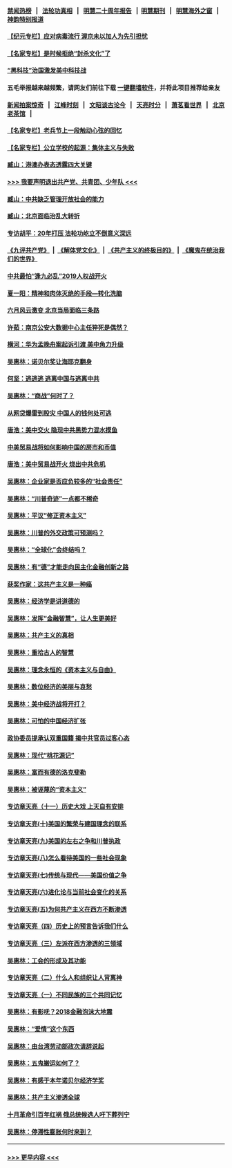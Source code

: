 #### [禁闻热榜](热点新闻.md?=0)  &nbsp;&nbsp;|&nbsp;&nbsp; [法轮功真相](https://github.com/gfw-breaker/truth/blob/master/README.md?=0) &nbsp;&nbsp;|&nbsp;&nbsp; [明慧二十周年报告](https://github.com/gfw-breaker/mh-reports/blob/master/README.md?=0) &nbsp;&nbsp;|&nbsp;&nbsp;[明慧期刊](https://github.com/gfw-breaker/mh-qikan) &nbsp;&nbsp;|&nbsp;&nbsp; [明慧海外之窗](https://github.com/gfw-breaker/mh-news/blob/master/README.md?=0) &nbsp;&nbsp;|&nbsp;&nbsp; [神韵特别报道](https://github.com/gfw-breaker/mh-news/blob/master/shenyun.md?=0)
#### [【纪元专栏】应对病毒流行 渥京未以加人为先引担忧](../pages/nsc423/n11875714.md?t=02292002) 
#### [【名家专栏】是时候拒绝“封杀文化”了](../pages/nsc423/n11814093.md?t=02292002) 
#### [“黑科技”治国激发美中科技战](../pages/nsc423/n11638056.md?t=02292002) 
#### 五毛举报越来越频繁，请网友们前往下载 [一键翻墙软件](https://github.com/gfw-breaker/ssr-accounts)，并将此项目推荐给亲友
#### [新闻拍案惊奇](https://github.com/gfw-breaker/banned-news/blob/master/pages/link4.md) &nbsp;&nbsp;|&nbsp;&nbsp; [江峰时刻](https://github.com/gfw-breaker/banned-news/blob/master/pages/link4.md) &nbsp;&nbsp;|&nbsp;&nbsp; [文昭谈古论今](https://github.com/gfw-breaker/banned-news/blob/master/pages/link4.md) &nbsp;&nbsp;|&nbsp;&nbsp; [天亮时分](https://github.com/gfw-breaker/banned-news/blob/master/pages/link4.md) &nbsp;&nbsp;|&nbsp;&nbsp; [萧茗看世界](https://github.com/gfw-breaker/banned-news/blob/master/pages/link4.md) &nbsp;&nbsp;|&nbsp;&nbsp; [北京老茶馆](https://github.com/gfw-breaker/banned-news/blob/master/pages/link4.md) &nbsp;&nbsp;|&nbsp;&nbsp; 
#### [【名家专栏】老兵节上一段触动心弦的回忆](../pages/nsc423/n11646016.md?t=02292002) 
#### [【名家专栏】公立学校的起源：集体主义与失败](../pages/nsc423/n11601833.md?t=02292002) 
#### [臧山：港澳办表态透露四大关键](../pages/nsc423/n11421628.md?t=02292002) 
#### [>>> 我要声明退出共产党、共青团、少年队 <<<](https://github.com/begood0513/goodnews/blob/master/quit/letter.md) 
#### [臧山：中共缺乏管理开放社会的能力](../pages/nsc423/n11407457.md?t=02292002) 
#### [臧山：北京面临治乱大转折](../pages/nsc423/n11406895.md?t=02292002) 
#### [专访胡平：20年打压 法轮功屹立不倒意义深远](../pages/nsc423/n11398800.md?t=02292002) 
#### [《九评共产党》](https://github.com/begood0513/9ping.md/blob/master/README.md) &nbsp;|&nbsp; [《解体党文化》](../../../../jtdwh.md/blob/master/README.md)  &nbsp;|&nbsp; [《共产主义的终极目的》](../../../../gczydzjmd.md/blob/master/README.md) &nbsp;|&nbsp; [《魔鬼在统治我们的世界》](../../../../mgztzwmdsj.md/blob/master/README.md) 
#### [中共最怕“逢九必乱”2019人权战开火](../pages/nsc423/n11385248.md?t=02292002) 
#### [夏一阳：精神和肉体灭绝的手段—转化洗脑](../pages/nsc423/n11368250.md?t=02292002) 
#### [六月风云激变 北京当局面临三条路](../pages/nsc423/n11313668.md?t=02292002) 
#### [许茹：南京公安大数据中心主任猝死是偶然？](../pages/nsc423/n11064744.md?t=02292002) 
#### [横河：华为孟晚舟案起诉引渡 美中角力升级](../pages/nsc423/n11027230.md?t=02292002) 
#### [吴惠林：诺贝尔奖让海耶克翻身](../pages/nsc423/n10890049.md?t=02292002) 
#### [何坚：逃逃逃 逃离中国与逃离中共](../pages/nsc423/n10592891.md?t=02292002) 
#### [吴惠林：“商战”何时了？](../pages/nsc423/n10573558.md?t=02292002) 
#### [从网贷爆雷到股灾 中国人的钱何处可逃](../pages/nsc423/n10572800.md?t=02292002) 
#### [唐浩：美中交火 隐现中共黑势力混水摸鱼](../pages/nsc423/n10544040.md?t=02292002) 
#### [中美贸易战将如何影响中国的房市和币值](../pages/nsc423/n10543697.md?t=02292002) 
#### [唐浩：美中贸易战开火 烧出中共危机](../pages/nsc423/n10540126.md?t=02292002) 
#### [吴惠林：企业家是否应负较多的“社会责任”](../pages/nsc423/n10535022.md?t=02292002) 
#### [吴惠林：“川普奇迹”一点都不稀奇](../pages/nsc423/n10512808.md?t=02292002) 
#### [吴惠林：平议“修正资本主义”](../pages/nsc423/n10495724.md?t=02292002) 
#### [吴惠林：川普的外交政策可预测吗？](../pages/nsc423/n10462387.md?t=02292002) 
#### [吴惠林：“全球化”会终结吗？](../pages/nsc423/n10452838.md?t=02292002) 
#### [吴惠林：有“德”才能走向民主化金融创新之路](../pages/nsc423/n10432292.md?t=02292002) 
#### [获奖作家：这共产主义是一种癌](../pages/nsc423/n10431541.md?t=02292002) 
#### [吴惠林：经济学是讲道德的](../pages/nsc423/n10398014.md?t=02292002) 
#### [吴惠林：发挥“金融智慧”，让人生更美好](../pages/nsc423/n10375019.md?t=02292002) 
#### [吴惠林：共产主义的真相](../pages/nsc423/n10351394.md?t=02292002) 
#### [吴惠林：重拾古人的智慧](../pages/nsc423/n10337691.md?t=02292002) 
#### [吴惠林：理念永恒的《资本主义与自由》](../pages/nsc423/n10316274.md?t=02292002) 
#### [吴惠林：数位经济的美丽与哀愁](../pages/nsc423/n10292946.md?t=02292002) 
#### [吴惠林：美中经济战将开打？](../pages/nsc423/n10258825.md?t=02292002) 
#### [吴惠林：可怕的中国经济扩张](../pages/nsc423/n10219147.md?t=02292002) 
#### [政协委员提承认双重国籍 揭中共官员过客心态](../pages/nsc423/n10208809.md?t=02292002) 
#### [吴惠林：现代“桃花源记”](../pages/nsc423/n10185234.md?t=02292002) 
#### [吴惠林：富而有德的洛克斐勒](../pages/nsc423/n10142264.md?t=02292002) 
#### [吴惠林：被诬蔑的“资本主义”](../pages/nsc423/n10124816.md?t=02292002) 
#### [专访章天亮（十一）历史大戏 上天自有安排](../pages/nsc423/n10094905.md?t=02292002) 
#### [专访章天亮(十)美国的繁荣与建国理念的联系](../pages/nsc423/n10094899.md?t=02292002) 
#### [专访章天亮(九)美国的左右之争和川普执政](../pages/nsc423/n10094889.md?t=02292002) 
#### [专访章天亮(八)怎么看待美国的一些社会现象](../pages/nsc423/n10094857.md?t=02292002) 
#### [专访章天亮(七)传统与现代——美国价值之争](../pages/nsc423/n10093140.md?t=02292002) 
#### [专访章天亮(六)进化论与当前社会变化的关系](../pages/nsc423/n10092036.md?t=02292002) 
#### [专访章天亮(五)为何共产主义在西方不断渗透](../pages/nsc423/n10083620.md?t=02292002) 
#### [专访章天亮（四）历史上的预言告诉我们什么](../pages/nsc423/n10083606.md?t=02292002) 
#### [专访章天亮（三）左派在西方渗透的三领域](../pages/nsc423/n10081115.md?t=02292002) 
#### [吴惠林：工会的形成及其功能](../pages/nsc423/n10080633.md?t=02292002) 
#### [专访章天亮（二）什么人和组织让人背离神](../pages/nsc423/n10076637.md?t=02292002) 
#### [专访章天亮（一）不同民族的三个共同记忆](../pages/nsc423/n10074188.md?t=02292002) 
#### [吴惠林：有影呒？2018金融泡沫大地震](../pages/nsc423/n10040534.md?t=02292002) 
#### [吴惠林：“爱情”这个东西](../pages/nsc423/n10019423.md?t=02292002) 
#### [吴惠林：由台湾劳动部政次请辞说起](../pages/nsc423/n9979679.md?t=02292002) 
#### [吴惠林：五鬼搬运如何了？](../pages/nsc423/n9925338.md?t=02292002) 
#### [吴惠林：有感于本年诺贝尔经济学奖](../pages/nsc423/n9871883.md?t=02292002) 
#### [吴惠林：共产主义渗透全球](../pages/nsc423/n9812748.md?t=02292002) 
#### [十月革命引百年红祸 俄总统候选人吁下葬列宁](../pages/nsc423/n9810182.md?t=02292002) 
#### [吴惠林：停滞性膨胀何时来到？](../pages/nsc423/n9764136.md?t=02292002) 

----
#### [ >>> 更早内容 <<< ](../indexes/nsc423-earlier.md)
